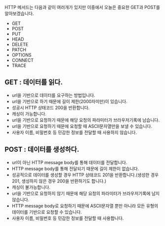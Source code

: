 HTTP 메서드는 다음과 같이 여러개가 있지만 이중에서 오늘은 중요한 GET과 POST를
알아보겠습니다.
- GET
- POST
- PUT
- HEAD
- DELETE 
- PATCH
- OPTIONS
- CONNECT
- TRACE

## GET : 데이터를 읽다.
- url을 기반으로 데이터를 요구하는 방법입니다.
- url을 기반으로 하기 때문에 길이 제한(2000자미만)이 있습니다.
- 성공시 HTTP 상태코드 200을 반환합니다.
- 캐싱이 가능합니다.
- url을 기반으로 요청하기 때문에 해당 요청의 파라미터가 브라우저기록에 남습니다.
- url을 기반으로 요청하기 때문에 요청할 때 ASCII문자열만을 보낼 수 있습니다.
- 사용자 이름, 비밀번호 등 민감한 정보를 전달할 때 사용하지 않습니다.

## POST : 데이터를 생성하다.
- url이 아닌 HTTP message body를 통해 데이터를 전달합니다.
- HTTP message body를 통해 전달되기 때문에 길이 제한이 없습니다.
- 성공적으로 데이터를 생성할 경우 HTTP 상태코드 201을 반환합니다.(생성한 경우
201, 생성하지 않은 경우 200을 반환하기도 합니다.)
- 캐싱이 불가능합니다.
- url을 기반으로 요청하지 않기 때문에 해당 요청의 파라미터가 브라우저기록에 남지
않습니다.
- HTTP message body로 요청하기 때문에 ASCII문자열 뿐만 아니라 모든 유형의
데이터를 기반으로 요청할 수 있습니다.
- 사용자 이름, 비밀번호 등 민감한 정보를 전달할 때 사용합니다.

